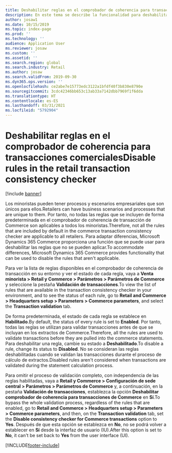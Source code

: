 ```yaml
---
title: Deshabilitar reglas en el comprobador de coherencia para transacciones comerciales
description: En este tema se describe la funcionalidad para deshabilitar las reglas del comprobador de coherencia de la transacción en Microsoft Dynamics 365 Commerce.
author: josaw1
ms.date: 10/15/2019
ms.topic: index-page
ms.prod: ''
ms.technology: ''
audience: Application User
ms.reviewer: josaw
ms.custom: ''
ms.assetid: ''
ms.search.region: global
ms.search.industry: Retail
ms.author: josaw
ms.search.validFrom: 2019-09-30
ms.dyn365.ops.version: ''
ms.openlocfilehash: ce2abe7e15773edc3122a1bfdf40f3b830e8790e
ms.sourcegitcommit: 3cdc42346bb653c13ab33a7142dbb7969f1f6dda
ms.translationtype: HT
ms.contentlocale: es-ES
ms.lasthandoff: 03/31/2021
ms.locfileid: "5792904"
---
```

# <a name="disable-rules-in-the-retail-transaction-consistency-checker"></a><span data-ttu-id="53e38-103">Deshabilitar reglas en el comprobador de coherencia para transacciones comerciales</span><span class="sxs-lookup"><span data-stu-id="53e38-103">Disable rules in the retail transaction consistency checker</span></span> 

[!include [banner](../includes/banner.md)]

<span data-ttu-id="53e38-104">Los minoristas pueden tener procesos y escenarios empresariales que son únicos para ellos.</span><span class="sxs-lookup"><span data-stu-id="53e38-104">Retailers can have business scenarios and processes that are unique to them.</span></span> <span data-ttu-id="53e38-105">Por tanto, no todas las reglas que se incluyen de forma predeterminada en el comprobador de coherencia de transacción de Commerce son aplicables a todos los minoristas.</span><span class="sxs-lookup"><span data-stu-id="53e38-105">Therefore, not all the rules that are included by default in the commerce transaction consistency checker are applicable to all retailers.</span></span> <span data-ttu-id="53e38-106">Para adaptar diferencias, Microsoft Dynamics 365 Commerce proporciona una función que se puede usar para deshabilitar las reglas que no se pueden aplicar.</span><span class="sxs-lookup"><span data-stu-id="53e38-106">To accommodate differences, Microsoft Dynamics 365 Commerce provides functionality that can be used to disable the rules that aren't applicable.</span></span>

<span data-ttu-id="53e38-107">Para ver la lista de reglas disponibles en el comprobador de coherencia de transacción en su entorno y ver el estado de cada regla, vaya a **Venta minorista \> Retail y Commerce \> Parámetros \> Parámetros de Commerce** y seleccione la pestaña **Validación de transacciones**.</span><span class="sxs-lookup"><span data-stu-id="53e38-107">To view the list of rules that are available in the transaction consistency checker in your environment, and to see the status of each rule, go to **Retail and Commerce \> Headquarters setup \> Parameters \> Commerce parameters**, and select the **Transaction validation** tab.</span></span>

<span data-ttu-id="53e38-108">De forma predeterminada, el estado de cada regla se establece en **Habilitado**.</span><span class="sxs-lookup"><span data-stu-id="53e38-108">By default, the status of every rule is set to **Enabled**.</span></span> <span data-ttu-id="53e38-109">Por tanto, todas las reglas se utilizan para validar transacciones antes de que se incluyan en los extractos de Commerce.</span><span class="sxs-lookup"><span data-stu-id="53e38-109">Therefore, all the rules are used to validate transactions before they are pulled into the commerce statements.</span></span> <span data-ttu-id="53e38-110">Para deshabilitar una regla, cambie su estado a **Deshabilitado**.</span><span class="sxs-lookup"><span data-stu-id="53e38-110">To disable a rule, change its status to **Disabled**.</span></span> <span data-ttu-id="53e38-111">No se consideran las reglas deshabilitadas cuando se validan las transacciones durante el proceso de cálculo de extractos.</span><span class="sxs-lookup"><span data-stu-id="53e38-111">Disabled rules aren't considered when transactions are validated during the statement calculation process.</span></span>

<span data-ttu-id="53e38-112">Para omitir el proceso de validación completo, con independencia de las reglas habilitadas, vaya a **Retail y Commerce \> Configuración de sede central \> Parámetros \> Parámetros de Commerce** y, a continuación, en la pestaña **Validación de transacciones**, establezca la opción **Deshabilitar comprobador de coherencia para transacciones de Commerce** en **Sí**.</span><span class="sxs-lookup"><span data-stu-id="53e38-112">To bypass the whole validation process, regardless of the rules that are enabled, go to **Retail and Commerce \> Headquarters setup \> Parameters \> Commerce parameters**, and then, on the **Transaction validation** tab, set the **Disable consistency checker for Commerce transactions** option to **Yes**.</span></span> <span data-ttu-id="53e38-113">Después de que esta opción se establezca en **No**, no se podrá volver a establecer en **Sí** desde la interfaz de usuario (IU).</span><span class="sxs-lookup"><span data-stu-id="53e38-113">After this option is set to **No**, it can't be set back to **Yes** from the user interface (UI).</span></span>


[!INCLUDE[footer-include](../includes/footer-banner.md)]